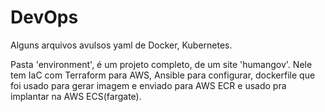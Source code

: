 # DevOps
Alguns arquivos avulsos yaml de Docker, Kubernetes.

Pasta 'environment', é um projeto completo, de um site 'humangov'. 
Nele tem IaC com Terraform para AWS, Ansible para configurar, dockerfile que foi usado para gerar imagem e enviado para AWS ECR e usado pra implantar na AWS ECS(fargate).
